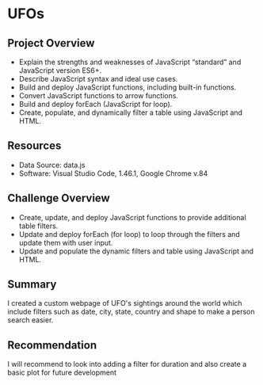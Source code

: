 # UFOs

## Project Overview
  * Explain the strengths and weaknesses of JavaScript “standard” and JavaScript version ES6+. 
  * Describe JavaScript syntax and ideal use cases. 
  * Build and deploy JavaScript functions, including built-in functions. 
  * Convert JavaScript functions to arrow functions. 
  * Build and deploy forEach (JavaScript for loop). 
  * Create, populate, and dynamically filter a table using JavaScript and HTML.
  
## Resources
  * Data Source: data.js
  * Software: Visual Studio Code, 1.46.1, Google Chrome v.84
  
## Challenge Overview
  * Create, update, and deploy JavaScript functions to provide additional table filters.
  * Update and deploy forEach (for loop) to loop through the filters and update them with user input.
  * Update and populate the dynamic filters and table using JavaScript and HTML.
  
## Summary
I created a custom webpage of UFO's sightings around the world which include filters such as date, city, state, country and shape to make a person search easier.


## Recommendation
I will recommend to look into adding a filter for duration and also create a basic plot for future development

